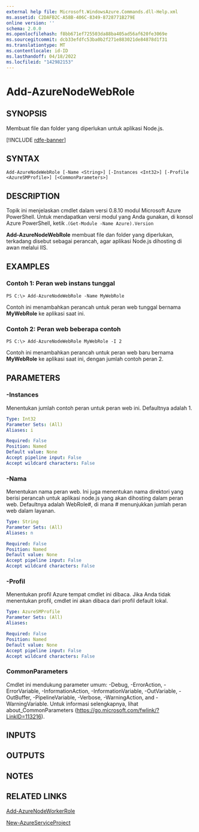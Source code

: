 ```yaml
---
external help file: Microsoft.WindowsAzure.Commands.dll-Help.xml
ms.assetid: C2DAFB2C-A58B-406C-8349-8728771B279E
online version: ''
schema: 2.0.0
ms.openlocfilehash: f8bb671ef725503da88ba405ad56af620fe3069e
ms.sourcegitcommit: dcb33efdfc53ba0b2f271e883021de84878d1f31
ms.translationtype: MT
ms.contentlocale: id-ID
ms.lasthandoff: 04/18/2022
ms.locfileid: "142982153"
---
```

# Add-AzureNodeWebRole

## SYNOPSIS
Membuat file dan folder yang diperlukan untuk aplikasi Node.js.

[!INCLUDE [rdfe-banner](../../includes/rdfe-banner.md)]

## SYNTAX

```
Add-AzureNodeWebRole [-Name <String>] [-Instances <Int32>] [-Profile <AzureSMProfile>] [<CommonParameters>]
```

## DESCRIPTION
Topik ini menjelaskan cmdlet dalam versi 0.8.10 modul Microsoft Azure PowerShell.
Untuk mendapatkan versi modul yang Anda gunakan, di konsol Azure PowerShell, ketik .`(Get-Module -Name Azure).Version`

**Add-AzureNodeWebRole** membuat file dan folder yang diperlukan, terkadang disebut sebagai perancah, agar aplikasi Node.js dihosting di awan melalui IIS.

## EXAMPLES

### Contoh 1: Peran web instans tunggal
```
PS C:\> Add-AzureNodeWebRole -Name MyWebRole
```

Contoh ini menambahkan perancah untuk peran web tunggal bernama **MyWebRole** ke aplikasi saat ini.

### Contoh 2: Peran web beberapa contoh
```
PS C:\> Add-AzureNodeWebRole MyWebRole -I 2
```

Contoh ini menambahkan perancah untuk peran web baru bernama **MyWebRole** ke aplikasi saat ini, dengan jumlah contoh peran 2.

## PARAMETERS

### -Instances
Menentukan jumlah contoh peran untuk peran web ini.
Defaultnya adalah 1.

```yaml
Type: Int32
Parameter Sets: (All)
Aliases: i

Required: False
Position: Named
Default value: None
Accept pipeline input: False
Accept wildcard characters: False
```

### -Nama
Menentukan nama peran web.
Ini juga menentukan nama direktori yang berisi perancah untuk aplikasi node.js yang akan dihosting dalam peran web.
Defaultnya adalah WebRole#, di mana # menunjukkan jumlah peran web dalam layanan.

```yaml
Type: String
Parameter Sets: (All)
Aliases: n

Required: False
Position: Named
Default value: None
Accept pipeline input: False
Accept wildcard characters: False
```

### -Profil
Menentukan profil Azure tempat cmdlet ini dibaca.
Jika Anda tidak menentukan profil, cmdlet ini akan dibaca dari profil default lokal.

```yaml
Type: AzureSMProfile
Parameter Sets: (All)
Aliases: 

Required: False
Position: Named
Default value: None
Accept pipeline input: False
Accept wildcard characters: False
```

### CommonParameters
Cmdlet ini mendukung parameter umum: -Debug, -ErrorAction, -ErrorVariable, -InformationAction, -InformationVariable, -OutVariable, -OutBuffer, -PipelineVariable, -Verbose, -WarningAction, and -WarningVariable. Untuk informasi selengkapnya, lihat about_CommonParameters (https://go.microsoft.com/fwlink/?LinkID=113216).

## INPUTS

## OUTPUTS

## NOTES

## RELATED LINKS

[Add-AzureNodeWorkerRole](./Add-AzureNodeWorkerRole.md)

[New-AzureServiceProject](./New-AzureServiceProject.md)


